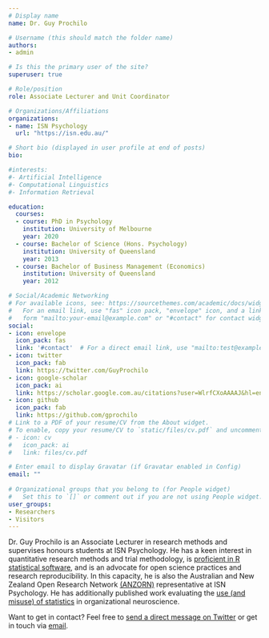 ```yaml
---
# Display name
name: Dr. Guy Prochilo

# Username (this should match the folder name)
authors:
- admin

# Is this the primary user of the site?
superuser: true

# Role/position
role: Associate Lecturer and Unit Coordinator

# Organizations/Affiliations
organizations:
- name: ISN Psychology
  url: "https://isn.edu.au/"

# Short bio (displayed in user profile at end of posts)
bio: 

#interests:
#- Artificial Intelligence
#- Computational Linguistics
#- Information Retrieval

education:
  courses:
  - course: PhD in Psychology
    institution: University of Melbourne 
    year: 2020
  - course: Bachelor of Science (Hons. Psychology)
    institution: University of Queensland
    year: 2013
  - course: Bachelor of Business Management (Economics)
    institution: University of Queensland
    year: 2012

# Social/Academic Networking
# For available icons, see: https://sourcethemes.com/academic/docs/widgets/#icons
#   For an email link, use "fas" icon pack, "envelope" icon, and a link in the
#   form "mailto:your-email@example.com" or "#contact" for contact widget.
social:
- icon: envelope
  icon_pack: fas
  link: '#contact'  # For a direct email link, use "mailto:test@example.org".
- icon: twitter
  icon_pack: fab
  link: https://twitter.com/GuyProchilo
- icon: google-scholar
  icon_pack: ai
  link: https://scholar.google.com.au/citations?user=WlrfCXoAAAAJ&hl=en
- icon: github
  icon_pack: fab
  link: https://github.com/gprochilo
# Link to a PDF of your resume/CV from the About widget.
# To enable, copy your resume/CV to `static/files/cv.pdf` and uncomment the lines below.  
# - icon: cv
#   icon_pack: ai
#   link: files/cv.pdf

# Enter email to display Gravatar (if Gravatar enabled in Config)
email: ""
  
# Organizational groups that you belong to (for People widget)
#   Set this to `[]` or comment out if you are not using People widget.  
user_groups:
- Researchers
- Visitors
---
```


Dr. Guy Prochilo is an Associate Lecturer in research methods and supervises honours students at ISN Psychology. He has a keen interest in quantitative research methods and trial methodology, is [proficient in R statistical software](https://github.com/gprochilo/aha), and is an advocate for open science practices and research reproducibility. In this capacity, he is also the Australian and New Zealand Open Research Network [(ANZORN)](https://osf.io/be7yt/wiki/home/) representative at ISN Psychology. He has additionally published work evaluating the [use (and misuse) of statistics](https://open.lnu.se/index.php/metapsychology/article/view/935) in organizational neuroscience. 

Want to get in contact? Feel free to [send a direct message on Twitter](https://twitter.com/messages/compose?recipient_id=1119310284) or get in touch via [email](mailto:guy.prochilo@gmail.com).
